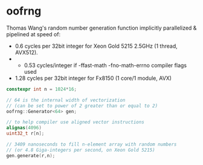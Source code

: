 # oofrng
Thomas Wang's random number generation function implicitly parallelized &amp; pipelined at speed of:

- 0.6 cycles per 32bit integer for Xeon Gold 5215 2.5GHz (1 thread, AVX512).
- - 0.53 cycles/integer if  -ffast-math -fno-math-errno compiler flags used
- 1.28 cycles per 32bit integer for Fx8150 (1 core/1 module, AVX)

```C++
constexpr int n = 1024*16;

// 64 is the internal width of vectorization 
// (can be set to power of 2 greater than or equal to 2)
oofrng::Generator<64> gen;

// to help compiler use aligned vector instructions
alignas(4096)
uint32_t r[n];

// 3409 nanoseconds to fill n-element array with random numbers 
// (or 4.8 Giga-integers per second, on Xeon Gold 5215)
gen.generate(r,n); 
```
